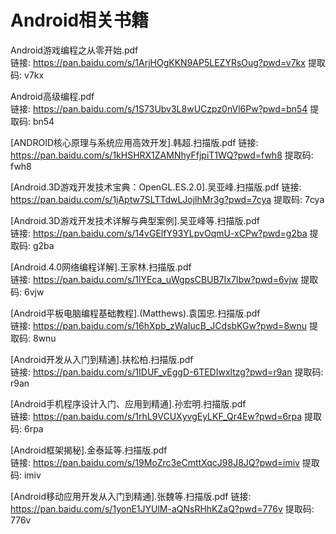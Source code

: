 # Android相关书籍

Android游戏编程之从零开始.pdf  
链接: https://pan.baidu.com/s/1ArjHOgKKN9AP5LEZYRsOug?pwd=v7kx 提取码: v7kx

Android高级编程.pdf  
链接: https://pan.baidu.com/s/1S73Ubv3L8wUCzpz0nVl6Pw?pwd=bn54 提取码: bn54

[ANDROID核心原理与系统应用高效开发].韩超.扫描版.pdf
链接: https://pan.baidu.com/s/1kHSHRX1ZAMNhyFfjpiT1WQ?pwd=fwh8 提取码: fwh8

[Android.3D游戏开发技术宝典：OpenGL.ES.2.0].吴亚峰.扫描版.pdf
链接: https://pan.baidu.com/s/1jAptw7SLTTdwLJojlhMr3g?pwd=7cya 提取码: 7cya

[Android.3D游戏开发技术详解与典型案例].吴亚峰等.扫描版.pdf  
链接: https://pan.baidu.com/s/14vGElfY93YLpvOqmU-xCPw?pwd=g2ba 提取码: g2ba

[Android.4.0网络编程详解].王家林.扫描版.pdf  
链接: https://pan.baidu.com/s/1lYEca_uWgpsCBUB7Ix7Ibw?pwd=6vjw 提取码: 6vjw

[Android平板电脑编程基础教程].(Matthews).袁国忠.扫描版.pdf  
链接: https://pan.baidu.com/s/16hXpb_zWaIucB_JCdsbKGw?pwd=8wnu 提取码: 8wnu

[Android开发从入门到精通].扶松柏.扫描版.pdf  
链接: https://pan.baidu.com/s/1IDUF_vEggD-6TEDIwxltzg?pwd=r9an 提取码: r9an

[Android手机程序设计入门、应用到精通].孙宏明.扫描版.pdf  
链接: https://pan.baidu.com/s/1rhL9VCUXyvgEyLKF_Qr4Ew?pwd=6rpa 提取码: 6rpa

[Android框架揭秘].金泰延等.扫描版.pdf  
链接: https://pan.baidu.com/s/19MoZrc3eCmttXqcJ98J8JQ?pwd=imiv 提取码: imiv

[Android移动应用开发从入门到精通].张魏等.扫描版.pdf
链接: https://pan.baidu.com/s/1yonE1JYUlM-aQNsRHhKZaQ?pwd=776v 提取码: 776v





